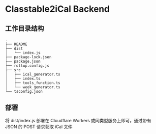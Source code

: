 # Classtable2iCal Backend

## 工作目录结构

```
.
├── README
├── dist
│   └── index.js
├── package-lock.json
├── package.json
├── rollup.config.js
├── src
│   ├── ical_generator.ts
│   ├── index.ts
│   ├── tools_function.ts
│   └── week_generator.ts
└── tsconfig.json
```

## 部署

将 dist/index.js 部署在 Cloudflare Workers 或同类型服务上即可，通过带有 JSON 的 POST 请求获取 iCal 文件